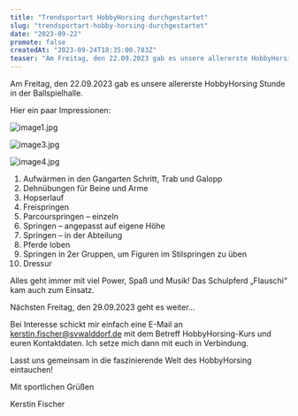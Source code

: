```yaml
---
title: "Trendsportart HobbyHorsing durchgestartet"
slug: "trendsportart-hobby-horsing-durchgestartet"
date: "2023-09-22"
promote: false
createdAt: "2023-09-24T18:35:00.783Z"
teaser: "Am Freitag, den 22.09.2023 gab es unsere allererste HobbyHorsing Stunde in der Ballspielhalle."
---
```

Am Freitag, den 22.09.2023 gab es unsere allererste HobbyHorsing Stunde in der Ballspielhalle.

Hier ein paar Impressionen:

![image1.jpg](/uploads/image1_3f76f518e1.jpg)

![image3.jpg](/uploads/image3_38b07a583a.jpg)

![image4.jpg](/uploads/image4_86520215a5.jpg)

1. Aufwärmen in den Gangarten Schritt, Trab und Galopp
2. Dehnübungen für Beine und Arme
3. Hopserlauf
4. Freispringen
5. Parcourspringen – einzeln
6. Springen – angepasst auf eigene Höhe
7. Springen – in der Abteilung
8. Pferde loben
9. Springen in 2er Gruppen, um Figuren im Stilspringen zu üben
10. Dressur

Alles geht immer mit viel Power, Spaß und Musik! Das Schulpferd „Flauschi“ kam auch zum Einsatz.

Nächsten Freitag, den 29.09.2023 geht es weiter…

Bei Interesse schickt mir einfach eine E-Mail an kerstin.fischer@svwalddorf.de mit dem Betreff HobbyHorsing-Kurs und euren Kontaktdaten. Ich setze mich dann mit euch in Verbindung.

Lasst uns gemeinsam in die faszinierende Welt des HobbyHorsing eintauchen!

Mit sportlichen Grüßen

Kerstin Fischer
